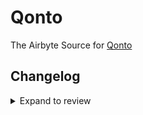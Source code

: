 # Qonto

The Airbyte Source for [Qonto](https://qonto.com)

## Changelog

<details>

  <summary>Expand to review</summary>

| Version | Date       | Pull Request                                             | Subject                           |
| :------ | :--------- | :------------------------------------------------------- | :-------------------------------- |
| 0.2.17 | 2024-08-31 | [45023](https://github.com/airbytehq/airbyte/pull/45023) | Update dependencies |
| 0.2.16 | 2024-08-24 | [44721](https://github.com/airbytehq/airbyte/pull/44721) | Update dependencies |
| 0.2.15 | 2024-08-17 | [44312](https://github.com/airbytehq/airbyte/pull/44312) | Update dependencies |
| 0.2.14 | 2024-08-12 | [43766](https://github.com/airbytehq/airbyte/pull/43766) | Update dependencies |
| 0.2.13 | 2024-08-10 | [43585](https://github.com/airbytehq/airbyte/pull/43585) | Update dependencies |
| 0.2.12 | 2024-08-03 | [43159](https://github.com/airbytehq/airbyte/pull/43159) | Update dependencies |
| 0.2.11 | 2024-07-27 | [42622](https://github.com/airbytehq/airbyte/pull/42622) | Update dependencies |
| 0.2.10 | 2024-07-20 | [42147](https://github.com/airbytehq/airbyte/pull/42147) | Update dependencies |
| 0.2.9 | 2024-07-13 | [41884](https://github.com/airbytehq/airbyte/pull/41884) | Update dependencies |
| 0.2.8 | 2024-07-10 | [41542](https://github.com/airbytehq/airbyte/pull/41542) | Update dependencies |
| 0.2.7 | 2024-07-09 | [41136](https://github.com/airbytehq/airbyte/pull/41136) | Update dependencies |
| 0.2.6 | 2024-07-06 | [41006](https://github.com/airbytehq/airbyte/pull/41006) | Update dependencies |
| 0.2.5 | 2024-06-25 | [40406](https://github.com/airbytehq/airbyte/pull/40406) | Update dependencies |
| 0.2.4 | 2024-06-21 | [39944](https://github.com/airbytehq/airbyte/pull/39944) | Update dependencies |
| 0.2.3 | 2024-06-05 | [38468](https://github.com/airbytehq/airbyte/pull/38468) | Update spec |
| 0.2.2 | 2024-06-04 | [39020](https://github.com/airbytehq/airbyte/pull/39020) | [autopull] Upgrade base image to v1.2.1 |
| 0.2.1 | 2024-05-20 | [38408](https://github.com/airbytehq/airbyte/pull/38408) | [autopull] base image + poetry + up_to_date |
| 0.2.0 | 2023-10-25 | [31603](https://github.com/airbytehq/airbyte/pull/31603) | Migrate to low-code framework |
| 0.1.0 | 2022-11-14 | [17452](https://github.com/airbytehq/airbyte/pull/17452) | 🎉 New Source: Qonto [python cdk] |

</details>
